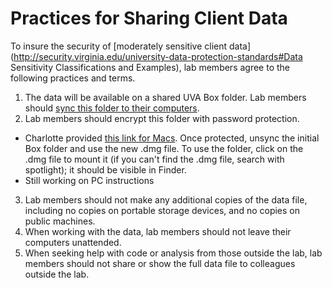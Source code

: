 # Practices for Sharing Client Data

To insure the security of [moderately sensitive client data](http://security.virginia.edu/university-data-protection-standards#Data Sensitivity Classifications and Examples), lab members agree to the following practices and terms.

1. The data will be available on a shared UVA Box folder. Lab members should [sync this folder to their computers](https://virginia.app.box.com/settings/sync).
2. Lab members should encrypt this folder with password protection. 
  * Charlotte provided [this link for Macs](https://www.hongkiat.com/blog/encrypt-mac-folder/). Once protected, unsync the initial Box folder and use the new .dmg file. To use the folder, click on the .dmg file to mount it (if you can't find the .dmg file, search with spotlight); it should be visible in Finder.
  * Still working on PC instructions
3. Lab members should not make any additional copies of the data file, including no copies on portable storage devices, and no copies on public machines.
4. When working with the data, lab members should not leave their computers unattended. 
5. When seeking help with code or analysis from those outside the lab, lab members should not share or show the full data file to colleagues outside the lab.

